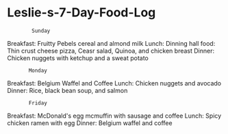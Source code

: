 # Leslie-s-7-Day-Food-Log
            Sunday
Breakfast: Fruitty Pebels cereal and almond milk 
Lunch: Dinning hall food: Thin crust cheese pizza, Ceasr salad, Quinoa, and chicken breast 
Dinner: Chicken nuggets with ketchup and a sweat potato

           Monday
Breakfast: Belgium Waffel and Coffee
Lunch: Chicken nuggets and avocado
Dinner: Rice, black bean soup, and salmon

           Friday
Breakfast: McDonald's egg mcmuffin with sausage and coffee 
Lunch: Spicy chicken ramen with egg
Dinner: Belgium waffel and coffee
